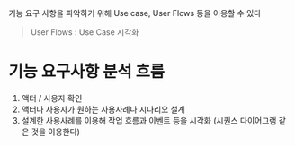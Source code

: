 기능 요구 사항을 파악하기 위해 Use case, User Flows 등을 이용할 수 있다
> User Flows : Use Case 시각화

# 기능 요구사항 분석 흐름 
1. 액터 / 사용자 확인
2. 액터나 사용자가 원하는 사용사례나 시나리오 설계
3. 설계한 사용사례를 이용해 작업 흐름과 이벤트 등을 시각화 (시퀀스 다이어그램 같은 것을 이용한다)